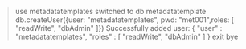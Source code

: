 > use metadatatemplates
switched to db metadatatemplate
> db.createUser({user: "metadatatemplates", pwd: "met001",roles: [ "readWrite", "dbAdmin" ]})
Successfully added user: { "user" : "metadatatemplates", "roles" : [ "readWrite", "dbAdmin" ] }
> exit
bye
